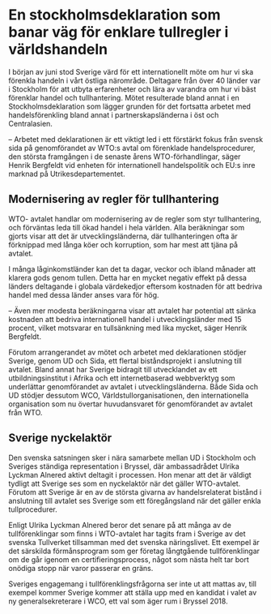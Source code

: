 # En stockholmsdeklaration som banar väg för enklare tullregler i världshandeln

I början av juni stod Sverige värd för ett internationellt möte om hur vi ska förenkla handeln i vårt östliga närområde. Deltagare från över 40 länder var i Stockholm för att utbyta erfarenheter och lära av varandra om hur vi bäst förenklar handel och tullhantering. Mötet resulterade bland annat i en Stockholmsdeklaration som lägger grunden för det fortsatta arbetet med handelsförenkling bland annat i partnerskapsländerna i öst och Centralasien.

– Arbetet med deklarationen är ett viktigt led i ett förstärkt fokus från svensk sida på genomförandet av WTO:s avtal om förenklade handelsprocedurer, den största framgången i de senaste årens WTO-förhandlingar, säger Henrik Bergfeldt vid enheten för internationell handelspolitik och EU:s inre marknad på Utrikesdepartementet.

## Modernisering av regler för tullhantering

WTO- avtalet handlar om modernisering av de regler som styr tullhantering, och förväntas leda till ökad handel i hela världen. Alla beräkningar som gjorts visar att det är utvecklingsländerna, där tullhanteringen ofta är förknippad med långa köer och korruption, som har mest att tjäna på avtalet.

I många låginkomstländer kan det ta dagar, veckor och ibland månader att klarera gods genom tullen. Detta har en mycket negativ effekt på dessa länders deltagande i globala värdekedjor eftersom kostnaden för att bedriva handel med dessa länder anses vara för hög.

– Även mer modesta beräkningarna visar att avtalet har potential att sänka kostnaden att bedriva internationell handel i utvecklingsländer med 15 procent, vilket motsvarar en tullsänkning med lika mycket, säger Henrik Bergfeldt.

Förutom arrangerandet av mötet och arbetet med deklarationen stödjer Sverige, genom UD och Sida, ett flertal biståndsprojekt i anslutning till avtalet. Bland annat har Sverige bidragit till utvecklandet av ett utbildningsinstitut i Afrika och ett internetbaserad webbverktyg som underlättar genomförandet av avtalet i utvecklingsländerna. Både Sida och UD stödjer dessutom WCO, Världstullorganisationen, den internationella organisation som nu övertar huvudansvaret för genomförandet av avtalet från WTO.

## Sverige nyckelaktör

Den svenska satsningen sker i nära samarbete mellan UD i Stockholm och Sveriges ständiga representation i Bryssel, där ambassadrådet Ulrika Lyckman Alnered aktivt deltagit i processen. Hon menar att det är väldigt tydligt att Sverige ses som en nyckelaktör när det gäller WTO-avtalet. Förutom att Sverige är en av de största givarna av handelsrelaterat bistånd i anslutning till avtalet ses Sverige som ett föregångsland när det gäller enkla tullprocedurer.

Enligt Ulrika Lyckman Alnered beror det senare på att många av de tullförenklingar som finns i WTO-avtalet har tagits fram i Sverige av det svenska Tullverket tillsamman med det svenska näringslivet. Ett exempel är det särskilda förmånsprogram som ger företag långtgående tullförenklingar om de går igenom en certifieringsprocess, något som nästa helt tar bort onödiga stopp när varor passerar en gräns.

Sveriges engagemang i tullförenklingsfrågorna ser inte ut att mattas av, till exempel kommer Sverige kommer att ställa upp med en kandidat i valet av ny generalsekreterare i WCO, ett val som äger rum i Bryssel 2018.
